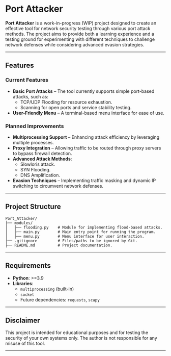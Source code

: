 
# Port Attacker

**Port Attacker** is a work-in-progress (WIP) project designed to create an effective tool for network security testing through various port attack methods. The project aims to provide both a learning experience and a testing ground for experimenting with different techniques to challenge network defenses while considering advanced evasion strategies.

---

## Features

### Current Features
- **Basic Port Attacks** – The tool currently supports simple port-based attacks, such as:
  - TCP/UDP Flooding for resource exhaustion.
  - Scanning for open ports and service stability testing.
- **User-Friendly Menu** – A terminal-based menu interface for ease of use.

### Planned Improvements
- **Multiprocessing Support** – Enhancing attack efficiency by leveraging multiple processes.
- **Proxy Integration** – Allowing traffic to be routed through proxy servers to bypass firewall detection.
- **Advanced Attack Methods**:
  - Slowloris attack.
  - SYN Flooding.
  - DNS Amplification.
- **Evasion Techniques** – Implementing traffic masking and dynamic IP switching to circumvent network defenses.

---

## Project Structure

```
Port_Attacker/
├── modules/
│   ├── flooding.py    # Module for implementing flood-based attacks.
│   ├── main.py        # Main entry point for running the program.
│   ├── menu.py        # Menu interface for user interaction.
├── .gitignore         # Files/paths to be ignored by Git.
├── README.md          # Project documentation.
```

---

## Requirements
- **Python**: >=3.9
- **Libraries**:
  - `multiprocessing` (built-in)
  - `socket`
  - Future dependencies: `requests`, `scapy`

---

## Disclaimer
This project is intended for educational purposes and for testing the security of your own systems only. The author is not responsible for any misuse of this tool.

---